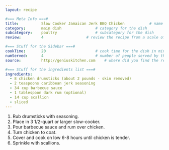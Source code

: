 ```yaml
---
layout: recipe

#=== Meta Info ===#
title: 			Slow Cooker Jamaican Jerk BBQ Chicken			# name of the dish
category:		main dish				# category for the dish
subcategory:	poultry					# subcategory for the dish
review:			4					# review the recipe from a scale of 1 (bad!) to 5 (amazing!)

#=== Stuff for the Sidebar ===#
cookTime:		20						# cook time for the dish in minutes
numServed:		4						# number of people served by the dish
source:			http://geniuskitchen.com  	# where did you find the recipe?

#=== Stuff for the ingredients list ===#
ingredients:
  - 8 chicken drumsticks (about 2 pounds - skin removed)
  - 2 teaspoons caribbean jerk seasoning
  - 3⁄4 cup barbecue sauce
  - 1 tablespoon dark rum (optional)
  - 1⁄4 cup scallion
  - sliced
---
```


1. Rub drumsticks with seasoning.
2. Place in 3 1/2-quart or larger slow-cooker.
3. Pour barbecue sauce and rum over chicken.
4. Turn chicken to coat.
5. Cover and cook on low 6-8 hours until chicken is tender.
6. Sprinkle with scallions.
